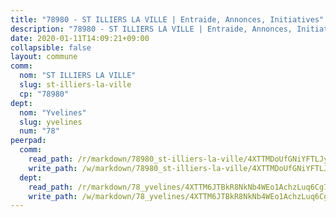 ```yaml
---
title: "78980 - ST ILLIERS LA VILLE | Entraide, Annonces, Initiatives"
description: "78980 - ST ILLIERS LA VILLE | Entraide, Annonces, Initiatives"
date: 2020-01-11T14:09:21+09:00
collapsible: false
layout: commune
comm:
  nom: "ST ILLIERS LA VILLE"
  slug: st-illiers-la-ville
  cp: "78980"
dept:
  nom: "Yvelines"
  slug: yvelines
  num: "78"
peerpad:
  comm:
    read_path: /r/markdown/78980_st-illiers-la-ville/4XTTMDoUfGNiYFTLJy4mcs4N3yyoBWQqk1nAn9uU5rxexoiF5
    write_path: /w/markdown/78980_st-illiers-la-ville/4XTTMDoUfGNiYFTLJy4mcs4N3yyoBWQqk1nAn9uU5rxexoiF5-K3TgU1V82euKTKkrEATLoGy2FAcnyH9h7rUYhe8vKi54TYZYm5XfThXUzz2cPwvMtHrzoRt2MGXErdwisjBsaSP6n9Gh51tiZHxcjHm4SPka4eS1Tn4K4LUwJqBq27aD473fEFiB
  dept:
    read_path: /r/markdown/78_yvelines/4XTTM6JTBkR8NkNb4WEo1AchzLuq6Cg73ydg7w9pErcQZA13p
    write_path: /w/markdown/78_yvelines/4XTTM6JTBkR8NkNb4WEo1AchzLuq6Cg73ydg7w9pErcQZA13p-K3TgUBFRQCPZwoWqJkunXeSjdgbtU3xzUSsui8DBc3rCTw6mbo4gNvfQRdE99JD3AnVW7fzseq687LKfGWCfAPajih5ByiZ3SpFz1r449oWaDnM5BHKZTbYtf6pEhRvzWbcazhrS
---
```


